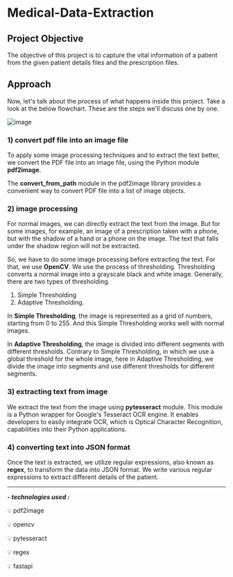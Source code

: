 # Medical-Data-Extraction
## Project Objective
The objective of this project is to capture the vital information of a patient from the given patient details files and the prescription files.
## Approach 
Now, let's talk about the process of what happens inside this project.
Take a look at the below flowchart. These are the steps we'll discuss one by one. 


![image](https://github.com/PriyaYalla-7/Medical-Data-Extraction/assets/91936598/2989bba3-cdc5-406d-8c22-fa32e3dd621d)

### 1) convert pdf file into an image file
To apply some image processing techniques and to extract the text better, we convert the PDF file into an image file, using the Python module **pdf2image**.

The **convert_from_path** module in the pdf2image library provides a convenient way to convert PDF file into a list of image objects.

### 2) image processing
For normal images, we can directly extract the text from the image. But for some images, for example, an image of a prescription taken with a phone, but with the shadow of a hand or a phone on the image. The text that falls under the shadow region will not be extracted.

So, we have to do some image processing before extracting the text. For that, we use **OpenCV**. We use the process of thresholding. Thresholding converts a normal image into a grayscale black and white image. 
Generally, there are two types of thresholding. 
1. Simple Thresholding
2. Adaptive Thresholding.

In **Simple Thresholding**, the image is represented as a grid of numbers, starting from 0 to 255. And this Simple Thresholding works well with normal images. 

In **Adaptive Thresholding**, the image is divided into different segments with different thresholds. Contrary to Simple Thresholding, in which we use a global threshold for the whole image, here in Adaptive Thresholding, we divide the image into segments and use different thresholds for different segments.   

### 3) extracting text from image
We extract the text from the image using **pytesseract** module. This module is a Python wrapper for Google's Tesseract OCR engine. It enables developers to easily integrate OCR, which is Optical Character Recognition, capabilities into their Python applications.

### 4) converting text into JSON format
Once the text is extracted, we utilize regular expressions, also known as **regex**, to transform the data into JSON format. 
We write various regular expressions to extract different details of the patient.

-----------------------------------------------------------------------------------------------------------------

***- technologies used :***

💡 pdf2image

💡 opencv

💡 pytesseract

💡 regex

💡 fastapi
